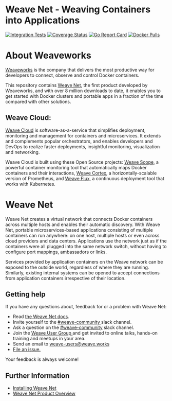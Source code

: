 # Weave Net - Weaving Containers into Applications

[![Integration Tests](https://circleci.com/gh/weaveworks/weave/tree/master.svg?style=shield)](https://circleci.com/gh/weaveworks/weave)
[![Coverage Status](https://coveralls.io/repos/weaveworks/weave/badge.svg)](https://coveralls.io/r/weaveworks/weave)
[![Go Report Card](https://goreportcard.com/badge/github.com/weaveworks/weave)](https://goreportcard.com/report/github.com/weaveworks/weave)
[![Docker Pulls](https://img.shields.io/docker/pulls/weaveworks/weave.svg?maxAge=604800)](https://hub.docker.com/r/weaveworks/weave/)

# About Weaveworks

[Weaveworks](https://www.weave.works) is the company that delivers the most productive way for developers to connect, observe and control
Docker containers.

This repository contains [Weave Net](https://www.weave.works/products/weave-net/), the first product developed by Weaveworks, and with over 8 million downloads to date, it enables you to get started with Docker clusters and portable apps in a fraction of the time compared with other solutions.

## Weave Cloud: 

[Weave Cloud](https://www.weave.works/product/cloud/) is software-as-a-service that simplifies deployment, monitoring and management for containers and microservices. It extends and complements popular orchestrators, and enables developers and DevOps to realize faster deployments, insightful monitoring, visualization and networking.

Weave Cloud is built using these Open Source projects: [Weave Scope](https://www.weave.works/products/weave-scope/), a powerful container monitoring tool that automatically maps Docker containers and their interactions, [Weave Cortex](https://github.com/weaveworks/cortex), a horizontally-scalable version of Prometheus, and [Weave Flux](https://www.weave.works/products/weave-flux/), a continuous deployment tool that works with Kubernetes.

# Weave Net

Weave Net creates a virtual network that connects Docker containers across multiple hosts and enables their automatic discovery. With Weave Net, portable microservices-based applications consisting of multiple containers can run anywhere: on one host, multiple hosts or even across cloud providers and data centers. Applications use the network just as if the containers were all plugged into the same network switch, without having to configure port mappings, ambassadors or links.

Services provided by application containers on the Weave network can be exposed to the outside world, regardless of where they are running. Similarly, existing internal systems can be opened to accept connections from application containers irrespective of their location.

## <a name="help"></a>Getting help

If you have any questions about, feedback for or a problem with Weave Net:

- Read [the Weave Net docs](https://www.weave.works/docs/net/latest/introducing-weave/).
- Invite yourself to the <a href="https://weaveworks.github.io/community-slack/" target="_blank"> #weave-community </a> slack channel.
- Ask a question on the <a href="https://weave-community.slack.com/messages/general/"> #weave-community</a> slack channel.
- Join the <a href="https://www.meetup.com/pro/Weave/"> Weave User Group </a> and get invited to online talks, hands-on training and meetups in your area.
- Send an email to <a href="mailto:weave-users@weave.works">weave-users@weave.works</a>
- <a href="https://github.com/weaveworks/weave/issues/new">File an issue.</a>

Your feedback is always welcome!

## Further Information

* [Installing Weave Net](https://www.weave.works/docs/net/latest/installing-weave/)
* [Weave Net Product Overview](https://www.weave.works/products/weave-net/)
